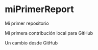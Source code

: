 # miPrimerReport
Mi primer repositorio

Mi primera contribución local para GitHub

Un cambio desde GitHub
